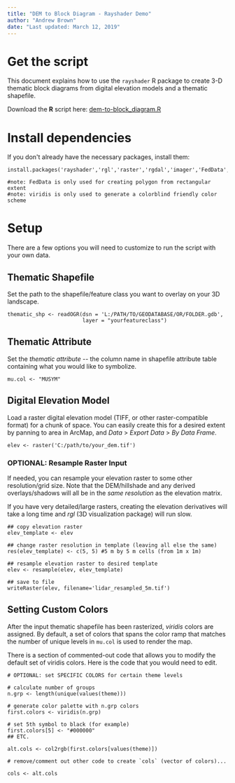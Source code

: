 ```yaml
---
title: "DEM to Block Diagram - Rayshader Demo"
author: "Andrew Brown"
date: "Last updated: March 12, 2019"
---
```


# Get the script

This document explains how to use the `rayshader` R package to create 3-D thematic block diagrams from digital elevation models and a thematic shapefile.

Download the __R__ script here: [dem-to-block_diagram.R](dem-to-block_diagram.R)

# Install dependencies

If you don't already have the necessary packages, install them:

```{r, eval=F}
install.packages('rayshader','rgl','raster','rgdal','imager','FedData','viridis')

#note: FedData is only used for creating polygon from rectangular extent
#note: viridis is only used to generate a colorblind friendly color scheme
```

# Setup

There are a few options you will need to customize to run the script with your own data.

## Thematic Shapefile

Set the path to the shapefile/feature class you want to overlay on your 3D landscape.

```{r, eval=F}
thematic_shp <- readOGR(dsn = 'L:/PATH/TO/GEODATABASE/OR/FOLDER.gdb',
                        layer = "yourfeatureclass")
```

## Thematic Attribute
Set the _thematic attribute_ -- the column name in shapefile attribute table containing what you would like to symbolize. 

```{r, eval=F}
mu.col <- "MUSYM"
```

## Digital Elevation Model
Load a raster digital elevation model (TIFF, or other raster-compatible format) for a chunk of space. You can easily create this for a desired extent by panning to area in ArcMap, and _Data_ > _Export Data_ > _By Data Frame_.

```{r, eval=F}
elev <- raster('C:/path/to/your_dem.tif')
```

### OPTIONAL: Resample Raster Input

If needed, you can resample your elevation raster to some other resolution/grid size. Note that the DEM/hillshade and any derived overlays/shadows will all be in the _same resolution_ as the elevation matrix. 

If you have very detailed/large rasters, creating the elevation derivatives will take a long time and _rgl_ (3D visualization package) will run slow.

```{r, eval=F}
## copy elevation raster
elev_template <- elev

## change raster resolution in template (leaving all else the same)
res(elev_template) <- c(5, 5) #5 m by 5 m cells (from 1m x 1m)

## resample elevation raster to desired template 
elev <- resample(elev, elev_template)

## save to file
writeRaster(elev, filename='lidar_resampled_5m.tif')
```

## Setting Custom Colors
After the input thematic shapefile has been rasterized, _viridis_ colors are assigned. By default, a set of colors that spans the color ramp that matches the number of unique levels in `mu.col` is used to render the map.

There is a section of commented-out code that allows you to modify the default set of viridis colors.  Here is the code that you would need to edit.

```{r, eval=F}
# OPTIONAL: set SPECIFIC COLORS for certain theme levels

# calculate number of groups
n.grp <- length(unique(values(theme)))

# generate color palette with n.grp colors
first.colors <- viridis(n.grp)

# set 5th symbol to black (for example)
first.colors[5] <- "#000000" 
## ETC.

alt.cols <- col2rgb(first.colors[values(theme)])

# remove/comment out other code to create `cols` (vector of colors)...

cols <- alt.cols
```